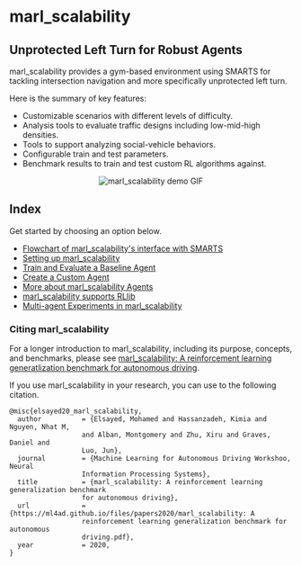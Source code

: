 # marl_scalability

## Unprotected Left Turn for Robust Agents

marl_scalability provides a gym-based environment using SMARTS for tackling intersection navigation and more specifically unprotected left turn.

Here is the summary of key features:
 - Customizable scenarios with different levels of difficulty.
 - Analysis tools to evaluate traffic designs including low-mid-high densities.
 - Tools to support analyzing social-vehicle behaviors.
 - Configurable train and test parameters.
 - Benchmark results to train and test custom RL algorithms against.

<p align="center">
  <img src="docs/_static/marl_scalability_envision.gif" alt="marl_scalability demo GIF">
</p>

## Index

Get started by choosing an option below.
- [Flowchart of marl_scalability's interface with SMARTS](docs/_static/marl_scalability-flowchart-v1.jpg)
- [Setting up marl_scalability](docs/setup.md)
- [Train and Evaluate a Baseline Agent](docs/getting_started.md)
- [Create a Custom Agent](docs/custom_agent.md)
- [More about marl_scalability Agents](docs/agent.md)
- [marl_scalability supports RLlib](docs/rllib.md)
- [Multi-agent Experiments in marl_scalability](docs/multiagent.md)

### Citing marl_scalability
For a longer introduction to marl_scalability, including its purpose, concepts, and benchmarks, please see [marl_scalability: A reinforcement learning generatlization benchmark for autonomous driving](https://ml4ad.github.io/files/papers2020/marl_scalability:%20A%20reinforcement%20learning%20generalization%20benchmark%20for%20autonomous%20driving.pdf).

If you use marl_scalability in your research, you can use to the following citation.
```
@misc{elsayed20_marl_scalability,
  author          = {Elsayed, Mohamed and Hassanzadeh, Kimia and Nguyen, Nhat M,
                  and Alban, Montgomery and Zhu, Xiru and Graves, Daniel and
                  Luo, Jun},
  journal         = {Machine Learning for Autonomous Driving Workshoo, Neural
                  Information Processing Systems},
  title           = {marl_scalability: A reinforcement learning generalization benchmark
                  for autonomous driving},
  url             = {https://ml4ad.github.io/files/papers2020/marl_scalability: A
                  reinforcement learning generalization benchmark for autonomous
                  driving.pdf},
  year            = 2020,
}
```

